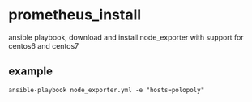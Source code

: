 # prometheus_install
ansible playbook, download and install node_exporter with support for centos6 and centos7
## example
``` 
ansible-playbook node_exporter.yml -e "hosts=polopoly"
```
